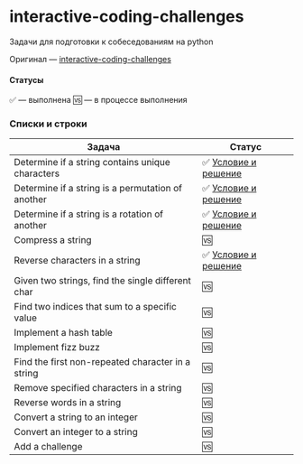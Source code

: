 # interactive-coding-challenges
Задачи для подготовки к собеседованиям на python

Оригинал — [interactive-coding-challenges](https://github.com/donnemartin/interactive-coding-challenges)

#### Статусы
✅ — выполнена
🆚 — в процессе выполнения


### Списки и строки
| Задача | Статус |
|--------------------------------------------------------------------------------------------------------------|--------------------------------------------------------------------------------------------------------------------------------------------|
| Determine if a string contains unique characters | ✅ [Условие и решение](https://github.com/Moootya/interactive-coding-challenges/blob/master/array_strings/unique_characters.py)|
| Determine if a string is a permutation of another | ✅ [Условие и решение](https://github.com/Moootya/interactive-coding-challenges/blob/master/array_strings/permutation.py) |
| Determine if a string is a rotation of another | ✅ [Условие и решение](https://github.com/Moootya/interactive-coding-challenges/blob/master/array_strings/rotation.py) |
| Compress a string | 🆚 |
| Reverse characters in a string | ✅ [Условие и решение](https://github.com/Moootya/interactive-coding-challenges/blob/master/array_strings/reverse.py) |
| Given two strings, find the single different char | 🆚 |
| Find two indices that sum to a specific value | 🆚 |
| Implement a hash table | 🆚 |
| Implement fizz buzz | 🆚 |
| Find the first non-repeated character in a string | 🆚 |
| Remove specified characters in a string | 🆚 |
| Reverse words in a string | 🆚 |
| Convert a string to an integer | 🆚 |
| Convert an integer to a string | 🆚 |
| Add a challenge | 🆚 |

